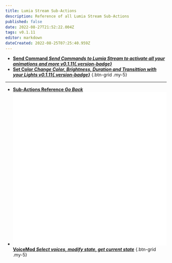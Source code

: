 ```yaml
---
title: Lumia Stream Sub-Actions
description: Reference of all Lumia Stream Sub-Actions
published: false
date: 2022-08-27T21:52:22.004Z
tags: v0.1.11
editor: markdown
dateCreated: 2022-08-25T07:25:40.959Z
---
```


* [<i class="mdi mdi-slash-forward-box" style="color: #FF4566;"></i>**Send Command *Send Commands to Lumia Stream to activate all your animations and more *v0.1.11*{.version-badge}***](/en/Sub-Actions/Lumia-Stream/Send-Command)
* [<i class="mdi mdi-format-color-fill" style="color: #FF4566;"></i>**Set Color *Change Color, Brightness, Duration and Transittion with your Lights *v0.1.11*{.version-badge}***](/en/Sub-Actions/Lumia-Stream/Set-Color)
{.btn-grid .my-5}

---

- [<i class="mdi mdi-chevron-left"></i>**Sub-Actions Reference *Go Back***](/en/Sub-Actions)
- [<img src="/logos/voicemod.png"/>**VoiceMod *Select voices, modify state, get current state***](/en/Sub-Actions/VoiceMod)
{.btn-grid .my-5}